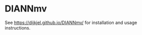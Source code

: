 
<!-- README.md is generated from README.Rmd. Please edit that file -->

# DIANNmv

<!-- badges: start -->
<!-- badges: end -->

See <https://dijkjel.github.io/DIANNmv/> for installation and usage
instructions.
